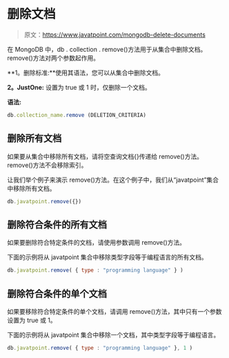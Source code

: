 # 删除文档

> 原文：<https://www.javatpoint.com/mongodb-delete-documents>

在 MongoDB 中，db . collection . remove()方法用于从集合中删除文档。remove()方法对两个参数起作用。

**1。删除标准:**使用其语法，您可以从集合中删除文档。

**2。JustOne:** 设置为 true 或 1 时，仅删除一个文档。

**语法:**

```js
db.collection_name.remove (DELETION_CRITERIA)

```

## 删除所有文档

如果要从集合中移除所有文档，请将空查询文档{}传递给 remove()方法。remove()方法不会移除索引。

让我们举个例子来演示 remove()方法。在这个例子中，我们从“javatpoint”集合中移除所有文档。

```js
db.javatpoint.remove({})

```

## 删除符合条件的所有文档

如果要删除符合特定条件的文档，请使用<query>参数调用 remove()方法。</query>

下面的示例将从 javatpoint 集合中移除类型字段等于编程语言的所有文档。

```js
db.javatpoint.remove( { type : "programming language" } )

```

## 删除符合条件的单个文档

如果要移除符合特定条件的单个文档，请调用 remove()方法，其中只有一个参数设置为 true 或 1。

下面的示例将从 javatpoint 集合中移除一个文档，其中类型字段等于编程语言。

```js
db.javatpoint.remove( { type : "programming language" }, 1 )

```